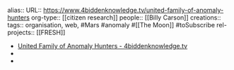 alias::
URL:: https://www.4biddenknowledge.tv/united-family-of-anomaly-hunters
org-type:: [[citizen research]] 
people:: [[Billy Carson]] 
creations:: 
tags:: organisation, web, #Mars #anomaly #[[The Moon]] #toSubscribe 
rel-projects:: [[FRESH]] 


- [United Family of Anomaly Hunters - 4biddenknowledge.tv](https://www.4biddenknowledge.tv/united-family-of-anomaly-hunters)
-
-